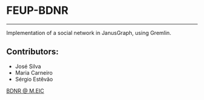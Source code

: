 # FEUP-BDNR
---
Implementation of a social network in JanusGraph, using Gremlin.



## Contributors:
- José Silva
- Maria Carneiro
- Sérgio Estêvão

[BDNR @ M.EIC](https://sigarra.up.pt/feup/pt/ucurr_geral.ficha_uc_view?pv_ocorrencia_id=486269)